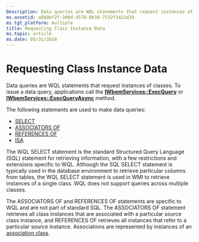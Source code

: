 ```yaml
---
Description: Data queries are WQL statements that request instances of classes. To issue a data query, applications call the IWbemServices::ExecQuery or IWbemServices::ExecQueryAsync method.
ms.assetid: a8b9bf2f-300d-4570-8b30-7532f3421d39
ms.tgt_platform: multiple
title: Requesting Class Instance Data
ms.topic: article
ms.date: 05/31/2018
---
```


# Requesting Class Instance Data

Data queries are WQL statements that request instances of classes. To issue a data query, applications call the [**IWbemServices::ExecQuery**](/windows/desktop/api/WbemCli/nf-wbemcli-iwbemservices-execquery) or [**IWbemServices::ExecQueryAsync**](/windows/desktop/api/WbemCli/nf-wbemcli-iwbemservices-execqueryasync) method.

The following statements are used to make data queries:

-   [SELECT](select-statement-for-data-queries.md)
-   [ASSOCIATORS OF](associators-of-statement.md)
-   [REFERENCES OF](references-of-statement.md)
-   [ISA](isa-operator-for-data-queries.md)

The WQL SELECT statement is the standard Structured Query Language (SQL) statement for retrieving information, with a few restrictions and extensions specific to WQL. Although the SQL SELECT statement is typically used in the database environment to retrieve particular columns from tables, the WQL SELECT statement is used in WMI to retrieve instances of a single class. WQL does not support queries across multiple classes.

The ASSOCIATORS OF and REFERENCES OF statements are specific to WQL and are not part of standard SQL. The ASSOCIATORS OF statement retrieves all class instances that are associated with a particular source class instance, and REFERENCES OF retrieves all instances that refer to a particular source instance. Associations are represented by instances of an [association class](declaring-an-association-class.md).

 

 



